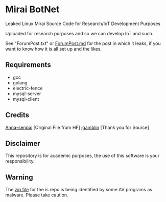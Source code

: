 # Mirai BotNet
Leaked Linux.Mirai Source Code for Research/IoT Development Purposes

Uploaded for research purposes and so we can develop IoT and such.

See "ForumPost.txt" or [ForumPost.md](ForumPost.md) for the post in which it
leaks, if you want to know how it is all set up and the likes.

## Requirements
* gcc
* golang
* electric-fence
* mysql-server
* mysql-client

## Credits
[Anna-senpai](https://hackforums.net/showthread.php?tid=5420472) [Original File from HF]
[jgamblin](https://github.com/jgamblin/Mirai-Source-Code) [Thank you for Source]

## Disclaimer
This repository is for academic purposes, the use of this software is your
responsibility.

## Warning
The [zip file](https://www.virustotal.com/en/file/f10667215040e87dae62dd48a5405b3b1b0fe7dbbfbf790d5300f3cd54893333/analysis/1477822491/) for the is repo is being identified by some AV programs as malware.  Please take caution. 
